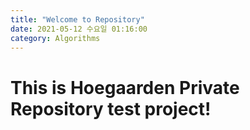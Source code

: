 ```yaml
---
title: "Welcome to Repository"
date: 2021-05-12 수요일 01:16:00
category: Algorithms
---
```

This is Hoegaarden Private Repository test project!
==========
